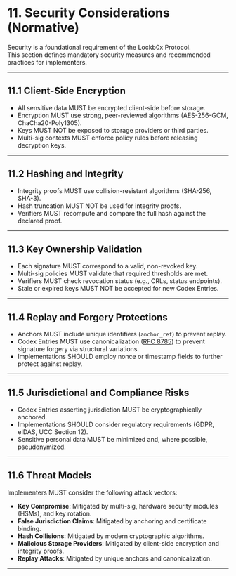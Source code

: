 


# 11. Security Considerations (Normative)

Security is a foundational requirement of the Lockb0x Protocol.  
This section defines mandatory security measures and recommended practices for implementers.

---

## 11.1 Client-Side Encryption

- All sensitive data MUST be encrypted client-side before storage.  
- Encryption MUST use strong, peer-reviewed algorithms (AES-256-GCM, ChaCha20-Poly1305).  
- Keys MUST NOT be exposed to storage providers or third parties.  
- Multi-sig contexts MUST enforce policy rules before releasing decryption keys.

---

## 11.2 Hashing and Integrity

- Integrity proofs MUST use collision-resistant algorithms (SHA-256, SHA-3).  
- Hash truncation MUST NOT be used for integrity proofs.  
- Verifiers MUST recompute and compare the full hash against the declared proof.  

---

## 11.3 Key Ownership Validation

- Each signature MUST correspond to a valid, non-revoked key.  
- Multi-sig policies MUST validate that required thresholds are met.  
- Verifiers MUST check revocation status (e.g., CRLs, status endpoints).  
- Stale or expired keys MUST NOT be accepted for new Codex Entries.  

---

## 11.4 Replay and Forgery Protections

- Anchors MUST include unique identifiers (`anchor_ref`) to prevent replay.
- Codex Entries MUST use canonicalization ([RFC 8785]) to prevent signature forgery via structural variations.  
- Implementations SHOULD employ nonce or timestamp fields to further protect against replay.  

---

## 11.5 Jurisdictional and Compliance Risks

- Codex Entries asserting jurisdiction MUST be cryptographically anchored.  
- Implementations SHOULD consider regulatory requirements (GDPR, eIDAS, UCC Section 12).  
- Sensitive personal data MUST be minimized and, where possible, pseudonymized.  

---

## 11.6 Threat Models

Implementers MUST consider the following attack vectors:

- **Key Compromise**: Mitigated by multi-sig, hardware security modules (HSMs), and key rotation.  
- **False Jurisdiction Claims**: Mitigated by anchoring and certificate binding.  
- **Hash Collisions**: Mitigated by modern cryptographic algorithms.  
- **Malicious Storage Providers**: Mitigated by client-side encryption and integrity proofs.  
- **Replay Attacks**: Mitigated by unique anchors and canonicalization.  

---

[RFC 8785]: https://www.rfc-editor.org/rfc/rfc8785
